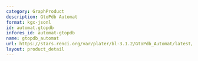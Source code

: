 ```yaml
---
category: GraphProduct
description: GtoPdb Automat
format: kgx-jsonl
id: automat.gtopdb
infores_id: automat-gtopdb
name: gtopdb_automat
url: https://stars.renci.org/var/plater/bl-3.1.2/GtoPdb_Automat/latest/kgx_files
layout: product_detail
---
```


